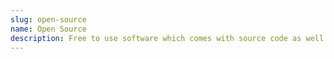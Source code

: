 ```yaml
---
slug: open-source
name: Open Source
description: Free to use software which comes with source code as well.
---
```


